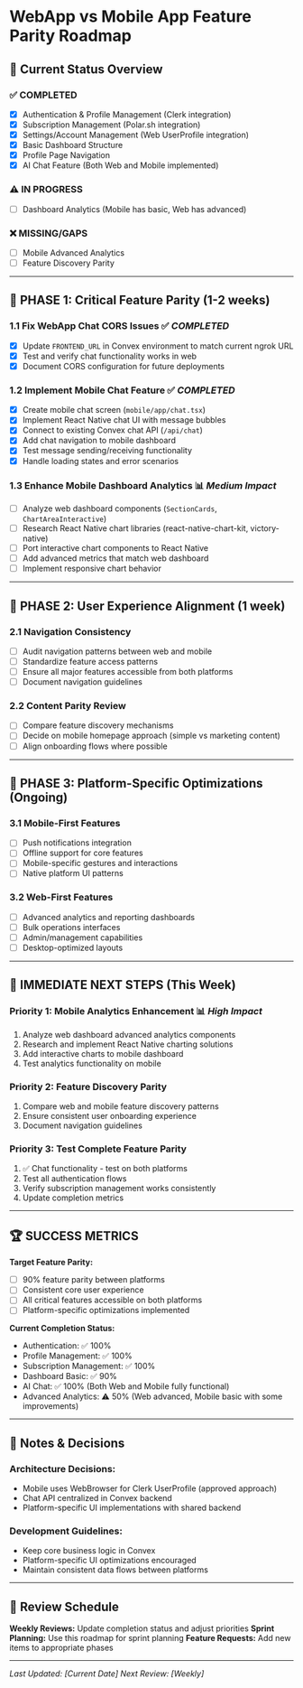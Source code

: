 # WebApp vs Mobile App Feature Parity Roadmap

## 🎯 Current Status Overview

### ✅ **COMPLETED**
- [x] Authentication & Profile Management (Clerk integration)
- [x] Subscription Management (Polar.sh integration) 
- [x] Settings/Account Management (Web UserProfile integration)
- [x] Basic Dashboard Structure
- [x] Profile Page Navigation
- [x] AI Chat Feature (Both Web and Mobile implemented)

### ⚠️ **IN PROGRESS**  
- [ ] Dashboard Analytics (Mobile has basic, Web has advanced)

### ❌ **MISSING/GAPS**
- [ ] Mobile Advanced Analytics
- [ ] Feature Discovery Parity

---

## 🚀 PHASE 1: Critical Feature Parity (1-2 weeks)

### **1.1 Fix WebApp Chat CORS Issues** ✅ *COMPLETED*
- [x] Update `FRONTEND_URL` in Convex environment to match current ngrok URL
- [x] Test and verify chat functionality works in web
- [x] Document CORS configuration for future deployments

### **1.2 Implement Mobile Chat Feature** ✅ *COMPLETED*
- [x] Create mobile chat screen (`mobile/app/chat.tsx`)
- [x] Implement React Native chat UI with message bubbles
- [x] Connect to existing Convex chat API (`/api/chat`)
- [x] Add chat navigation to mobile dashboard
- [x] Test message sending/receiving functionality
- [x] Handle loading states and error scenarios

### **1.3 Enhance Mobile Dashboard Analytics** 📊 *Medium Impact*
- [ ] Analyze web dashboard components (`SectionCards`, `ChartAreaInteractive`)
- [ ] Research React Native chart libraries (react-native-chart-kit, victory-native)
- [ ] Port interactive chart components to React Native
- [ ] Add advanced metrics that match web dashboard
- [ ] Implement responsive chart behavior

---

## 🔧 PHASE 2: User Experience Alignment (1 week)

### **2.1 Navigation Consistency**
- [ ] Audit navigation patterns between web and mobile
- [ ] Standardize feature access patterns
- [ ] Ensure all major features accessible from both platforms
- [ ] Document navigation guidelines

### **2.2 Content Parity Review**
- [ ] Compare feature discovery mechanisms
- [ ] Decide on mobile homepage approach (simple vs marketing content)
- [ ] Align onboarding flows where possible

---

## 📱 PHASE 3: Platform-Specific Optimizations (Ongoing)

### **3.1 Mobile-First Features** 
- [ ] Push notifications integration
- [ ] Offline support for core features
- [ ] Mobile-specific gestures and interactions
- [ ] Native platform UI patterns

### **3.2 Web-First Features**
- [ ] Advanced analytics and reporting dashboards
- [ ] Bulk operations interfaces
- [ ] Admin/management capabilities
- [ ] Desktop-optimized layouts

---

## 🎯 IMMEDIATE NEXT STEPS (This Week)

### **Priority 1: Mobile Analytics Enhancement** 📊 *High Impact*
1. Analyze web dashboard advanced analytics components
2. Research and implement React Native charting solutions  
3. Add interactive charts to mobile dashboard
4. Test analytics functionality on mobile

### **Priority 2: Feature Discovery Parity**
1. Compare web and mobile feature discovery patterns
2. Ensure consistent user onboarding experience
3. Document navigation guidelines

### **Priority 3: Test Complete Feature Parity**
1. ✅ Chat functionality - test on both platforms
2. Test all authentication flows
3. Verify subscription management works consistently
4. Update completion metrics

---

## 🏆 SUCCESS METRICS

**Target Feature Parity:**
- [ ] 90% feature parity between platforms
- [ ] Consistent core user experience
- [ ] All critical features accessible on both platforms
- [ ] Platform-specific optimizations implemented

**Current Completion Status:**
- Authentication: ✅ 100%
- Profile Management: ✅ 100% 
- Subscription Management: ✅ 100%
- Dashboard Basic: ✅ 90%
- AI Chat: ✅ 100% (Both Web and Mobile fully functional)
- Advanced Analytics: ⚠️ 50% (Web advanced, Mobile basic with some improvements)

---

## 📝 Notes & Decisions

### **Architecture Decisions:**
- Mobile uses WebBrowser for Clerk UserProfile (approved approach)
- Chat API centralized in Convex backend
- Platform-specific UI implementations with shared backend

### **Development Guidelines:**
- Keep core business logic in Convex
- Platform-specific UI optimizations encouraged
- Maintain consistent data flows between platforms

---

## 🔄 Review Schedule

**Weekly Reviews:** Update completion status and adjust priorities
**Sprint Planning:** Use this roadmap for sprint planning
**Feature Requests:** Add new items to appropriate phases

---

*Last Updated: [Current Date]*
*Next Review: [Weekly]*